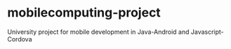 # mobilecomputing-project
University project for mobile development in Java-Android and Javascript-Cordova

